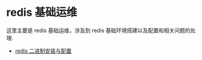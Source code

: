 # redis 基础运维

这里主要是 redis 基础运维，涉及到 redis 基础环境搭建以及配置和相关问题的处理.

- [redis 二进制安装与配置](redis/redis_binary_installed.md)
